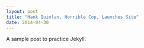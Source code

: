 ```yaml
---
layout: post
title: "Hank Quinlan, Horrible Cop, Launches Site"
date: 2014-04-30
---
```


A sample post to practice Jekyll.
